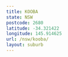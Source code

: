 ```yaml
---
title: KOOBA
state: NSW
postcode: 2680
latitude: -34.321422
longitude: 145.914625
url: /nsw/kooba/
layout: suburb
---
```

